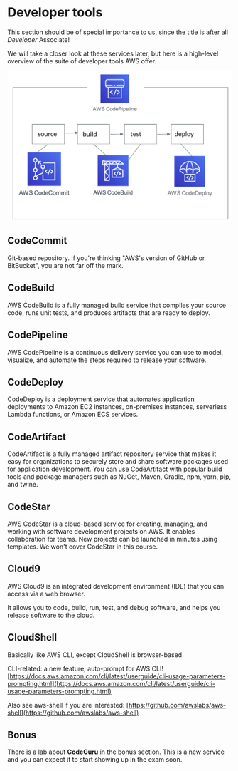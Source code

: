 # Developer tools

This section should be of special importance to us, since the title is after all _Developer_ Associate!&#x20;

We will take a closer look at these services later, but here is a high-level overview of the suite of developer tools AWS offer.&#x20;

![An example of how these tools can be used. ](<../../.gitbook/assets/image (189).png>)

## CodeCommit

Git-based repository. If you're thinking "AWS's version of GitHub or BitBucket", you are not far off the mark.

## CodeBuild

AWS CodeBuild is a fully managed build service that compiles your source code, runs unit tests, and produces artifacts that are ready to deploy.

## CodePipeline

AWS CodePipeline is a continuous delivery service you can use to model, visualize, and automate the steps required to release your software.

## CodeDeploy

CodeDeploy is a deployment service that automates application deployments to Amazon EC2 instances, on-premises instances, serverless Lambda functions, or Amazon ECS services.

## CodeArtifact

CodeArtifact is a fully managed artifact repository service that makes it easy for organizations to securely store and share software packages used for application development. You can use CodeArtifact with popular build tools and package managers such as NuGet, Maven, Gradle, npm, yarn, pip, and twine.

## CodeStar

AWS CodeStar is a cloud-based service for creating, managing, and working with software development projects on AWS. It enables collaboration for teams. New projects can be launched in minutes using templates. We won't cover CodeStar in this course.&#x20;

## Cloud9

AWS Cloud9 is an integrated development environment (IDE) that you can access via a web browser.

It allows you to code, build, run, test, and debug software, and helps you release software to the cloud.

## CloudShell

Basically like AWS CLI, except CloudShell is browser-based.&#x20;

CLI-related: a new feature, auto-prompt for AWS CLI! [https://docs.aws.amazon.com/cli/latest/userguide/cli-usage-parameters-prompting.html](https://docs.aws.amazon.com/cli/latest/userguide/cli-usage-parameters-prompting.html)

Also see aws-shell if you are interested: [https://github.com/awslabs/aws-shell](https://github.com/awslabs/aws-shell)

## Bonus

There is a lab about **CodeGuru** in the bonus section. This is a new service and you can expect it to start showing up in the exam soon.&#x20;
